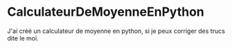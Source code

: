 # CalculateurDeMoyenneEnPython
J'ai créé un calculateur de moyenne en python, si je peux corriger des trucs dite le moi.
